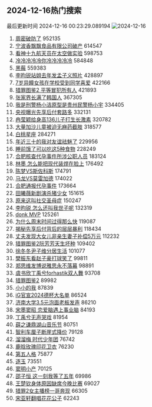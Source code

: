 ## 2024-12-16热门搜索 
最后更新时间 2024-12-16 00:23:29.089194 
![2024-12-16](https://imgs-storage.s3.us-east-005.backblazeb2.com/20241216/2024-12-16.png?versionId=4_z8fbbed132d73df8689c40f13_f1016b22ea52ea7bd_d20241215_m162328_c005_v0501026_t0010_u01734279808507) 
1. [周密破防了](https://s.weibo.com/weibo?q=%23%E5%91%A8%E5%AF%86%E7%A0%B4%E9%98%B2%E4%BA%86%23&t=31&band_rank=1&Refer=top) 952135
1. [宁波香飘飘食品有限公司破产](https://s.weibo.com/weibo?q=%23%E5%AE%81%E6%B3%A2%E9%A6%99%E9%A3%98%E9%A3%98%E9%A3%9F%E5%93%81%E6%9C%89%E9%99%90%E5%85%AC%E5%8F%B8%E7%A0%B4%E4%BA%A7%23&t=31&band_rank=2&Refer=top) 614547
1. [看神十九航天员在太空做实验](https://s.weibo.com/weibo?q=%23%E7%9C%8B%E7%A5%9E%E5%8D%81%E4%B9%9D%E8%88%AA%E5%A4%A9%E5%91%98%E5%9C%A8%E5%A4%AA%E7%A9%BA%E5%81%9A%E5%AE%9E%E9%AA%8C%23&t=31&band_rank=3&Refer=top) 598753
1. [冷冷冷冷冷你冷冷冷冷冷](https://s.weibo.com/weibo?q=%23%E5%86%B7%E5%86%B7%E5%86%B7%E5%86%B7%E5%86%B7%E4%BD%A0%E5%86%B7%E5%86%B7%E5%86%B7%E5%86%B7%E5%86%B7%23&t=31&band_rank=4&Refer=top) 584848
1. [黑莓](https://s.weibo.com/weibo?q=%E9%BB%91%E8%8E%93&t=31&band_rank=5&Refer=top) 559383
1. [李昀锐站姐去年发孟子义照片](https://s.weibo.com/weibo?q=%23%E6%9D%8E%E6%98%80%E9%94%90%E7%AB%99%E5%A7%90%E5%8E%BB%E5%B9%B4%E5%8F%91%E5%AD%9F%E5%AD%90%E4%B9%89%E7%85%A7%E7%89%87%23&t=31&band_rank=6&Refer=top) 428897
1. [7岁异瞳女孩在学校受到同学喜爱](https://s.weibo.com/weibo?q=%237%E5%B2%81%E5%BC%82%E7%9E%B3%E5%A5%B3%E5%AD%A9%E5%9C%A8%E5%AD%A6%E6%A0%A1%E5%8F%97%E5%88%B0%E5%90%8C%E5%AD%A6%E5%96%9C%E7%88%B1%23&t=31&band_rank=7&Refer=top) 422166
1. [猎罪图鉴2 平等冒犯所有人](https://s.weibo.com/weibo?q=%E7%8C%8E%E7%BD%AA%E5%9B%BE%E9%89%B42%20%E5%B9%B3%E7%AD%89%E5%86%92%E7%8A%AF%E6%89%80%E6%9C%89%E4%BA%BA&t=31&band_rank=8&Refer=top) 421893
1. [张家界长满了韩国人](https://s.weibo.com/weibo?q=%23%E5%BC%A0%E5%AE%B6%E7%95%8C%E9%95%BF%E6%BB%A1%E4%BA%86%E9%9F%A9%E5%9B%BD%E4%BA%BA%23&t=31&band_rank=9&Refer=top) 367305
1. [我是刑警杨小洁原型是贵州民警杨小宇](https://s.weibo.com/weibo?q=%23%E6%88%91%E6%98%AF%E5%88%91%E8%AD%A6%E6%9D%A8%E5%B0%8F%E6%B4%81%E5%8E%9F%E5%9E%8B%E6%98%AF%E8%B4%B5%E5%B7%9E%E6%B0%91%E8%AD%A6%E6%9D%A8%E5%B0%8F%E5%AE%87%23&t=31&band_rank=10&Refer=top) 334405
1. [央视曝光先享后付套路多](https://s.weibo.com/weibo?q=%23%E5%A4%AE%E8%A7%86%E6%9B%9D%E5%85%89%E5%85%88%E4%BA%AB%E5%90%8E%E4%BB%98%E5%A5%97%E8%B7%AF%E5%A4%9A%23&t=31&band_rank=11&Refer=top) 332131
1. [冉莹颖给身高136儿子打生长激素](https://s.weibo.com/weibo?q=%23%E5%86%89%E8%8E%B9%E9%A2%96%E7%BB%99%E8%BA%AB%E9%AB%98136%E5%84%BF%E5%AD%90%E6%89%93%E7%94%9F%E9%95%BF%E6%BF%80%E7%B4%A0%23&t=31&band_rank=12&Refer=top) 320782
1. [大量加沙儿童被迫无麻药截肢](https://s.weibo.com/weibo?q=%23%E5%A4%A7%E9%87%8F%E5%8A%A0%E6%B2%99%E5%84%BF%E7%AB%A5%E8%A2%AB%E8%BF%AB%E6%97%A0%E9%BA%BB%E8%8D%AF%E6%88%AA%E8%82%A2%23&t=31&band_rank=13&Refer=top) 318577
1. [白桃星座](https://s.weibo.com/weibo?q=%E7%99%BD%E6%A1%83%E6%98%9F%E5%BA%A7&t=31&band_rank=14&Refer=top) 284271
1. [年近三十的我对友谊祛魅了](https://s.weibo.com/weibo?q=%23%E5%B9%B4%E8%BF%91%E4%B8%89%E5%8D%81%E7%9A%84%E6%88%91%E5%AF%B9%E5%8F%8B%E8%B0%8A%E7%A5%9B%E9%AD%85%E4%BA%86%23&t=31&band_rank=15&Refer=top) 229956
1. [睡前饿了可以吃这5种食物](https://s.weibo.com/weibo?q=%23%E7%9D%A1%E5%89%8D%E9%A5%BF%E4%BA%86%E5%8F%AF%E4%BB%A5%E5%90%83%E8%BF%995%E7%A7%8D%E9%A3%9F%E7%89%A9%23&t=31&band_rank=16&Refer=top) 228249
1. [合肥核查代孕事件所涉公职人员](https://s.weibo.com/weibo?q=%23%E5%90%88%E8%82%A5%E6%A0%B8%E6%9F%A5%E4%BB%A3%E5%AD%95%E4%BA%8B%E4%BB%B6%E6%89%80%E6%B6%89%E5%85%AC%E8%81%8C%E4%BA%BA%E5%91%98%23&t=31&band_rank=17&Refer=top) 183124
1. [林墨 怎么能把现代装焊在脸上](https://s.weibo.com/weibo?q=%E6%9E%97%E5%A2%A8%20%E6%80%8E%E4%B9%88%E8%83%BD%E6%8A%8A%E7%8E%B0%E4%BB%A3%E8%A3%85%E7%84%8A%E5%9C%A8%E8%84%B8%E4%B8%8A&t=31&band_rank=18&Refer=top) 176492
1. [陈梦VS斯佐科斯](https://s.weibo.com/weibo?q=%23%E9%99%88%E6%A2%A6VS%E6%96%AF%E4%BD%90%E7%A7%91%E6%96%AF%23&t=31&band_rank=19&Refer=top) 174791
1. [马龙VS莫雷加德](https://s.weibo.com/weibo?q=%23%E9%A9%AC%E9%BE%99VS%E8%8E%AB%E9%9B%B7%E5%8A%A0%E5%BE%B7%23&t=31&band_rank=20&Refer=top) 174022
1. [合肥通报代孕事件](https://s.weibo.com/weibo?q=%23%E5%90%88%E8%82%A5%E9%80%9A%E6%8A%A5%E4%BB%A3%E5%AD%95%E4%BA%8B%E4%BB%B6%23&t=31&band_rank=21&Refer=top) 173664
1. [田曦薇新剧演杀猪少女](https://s.weibo.com/weibo?q=%E7%94%B0%E6%9B%A6%E8%96%87%E6%96%B0%E5%89%A7%E6%BC%94%E6%9D%80%E7%8C%AA%E5%B0%91%E5%A5%B3&t=31&band_rank=22&Refer=top) 151615
1. [原来这叫社交圣母症](https://s.weibo.com/weibo?q=%23%E5%8E%9F%E6%9D%A5%E8%BF%99%E5%8F%AB%E7%A4%BE%E4%BA%A4%E5%9C%A3%E6%AF%8D%E7%97%87%23&t=31&band_rank=23&Refer=top) 150247
1. [李昀锐 怎么还叫我世子呢](https://s.weibo.com/weibo?q=%E6%9D%8E%E6%98%80%E9%94%90%20%E6%80%8E%E4%B9%88%E8%BF%98%E5%8F%AB%E6%88%91%E4%B8%96%E5%AD%90%E5%91%A2&t=31&band_rank=24&Refer=top) 132319
1. [donk MVP](https://s.weibo.com/weibo?q=donk%20MVP&t=31&band_rank=25&Refer=top) 125261
1. [为什么周末时间过得那么快](https://s.weibo.com/weibo?q=%23%E4%B8%BA%E4%BB%80%E4%B9%88%E5%91%A8%E6%9C%AB%E6%97%B6%E9%97%B4%E8%BF%87%E5%BE%97%E9%82%A3%E4%B9%88%E5%BF%AB%23&t=31&band_rank=26&Refer=top) 119087
1. [揭秘先享后付背后的层层暴利](https://s.weibo.com/weibo?q=%23%E6%8F%AD%E7%A7%98%E5%85%88%E4%BA%AB%E5%90%8E%E4%BB%98%E8%83%8C%E5%90%8E%E7%9A%84%E5%B1%82%E5%B1%82%E6%9A%B4%E5%88%A9%23&t=31&band_rank=27&Refer=top) 118434
1. [丈夫发现大女儿非亲生妻子补偿5万元](https://s.weibo.com/weibo?q=%23%E4%B8%88%E5%A4%AB%E5%8F%91%E7%8E%B0%E5%A4%A7%E5%A5%B3%E5%84%BF%E9%9D%9E%E4%BA%B2%E7%94%9F%E5%A6%BB%E5%AD%90%E8%A1%A5%E5%81%BF5%E4%B8%87%E5%85%83%23&t=31&band_rank=28&Refer=top) 112232
1. [猎罪图鉴2阮芳芳天生坏种](https://s.weibo.com/weibo?q=%E7%8C%8E%E7%BD%AA%E5%9B%BE%E9%89%B42%E9%98%AE%E8%8A%B3%E8%8A%B3%E5%A4%A9%E7%94%9F%E5%9D%8F%E7%A7%8D&t=31&band_rank=29&Refer=top) 109402
1. [徐冬冬尹子维分居生活](https://s.weibo.com/weibo?q=%E5%BE%90%E5%86%AC%E5%86%AC%E5%B0%B9%E5%AD%90%E7%BB%B4%E5%88%86%E5%B1%85%E7%94%9F%E6%B4%BB&t=31&band_rank=30&Refer=top) 101077
1. [樊振东看赵子豪打球笑了](https://s.weibo.com/weibo?q=%E6%A8%8A%E6%8C%AF%E4%B8%9C%E7%9C%8B%E8%B5%B5%E5%AD%90%E8%B1%AA%E6%89%93%E7%90%83%E7%AC%91%E4%BA%86&t=31&band_rank=31&Refer=top) 99811
1. [郑思维发博说雅思永不落幕](https://s.weibo.com/weibo?q=%E9%83%91%E6%80%9D%E7%BB%B4%E5%8F%91%E5%8D%9A%E8%AF%B4%E9%9B%85%E6%80%9D%E6%B0%B8%E4%B8%8D%E8%90%BD%E5%B9%95&t=31&band_rank=32&Refer=top) 98891
1. [虞书欣丁禹兮forhastik双人舞](https://s.weibo.com/weibo?q=%23%E8%99%9E%E4%B9%A6%E6%AC%A3%E4%B8%81%E7%A6%B9%E5%85%AEforhastik%E5%8F%8C%E4%BA%BA%E8%88%9E%23&t=31&band_rank=33&Refer=top) 93708
1. [猎罪图鉴2](https://s.weibo.com/weibo?q=%E7%8C%8E%E7%BD%AA%E5%9B%BE%E9%89%B42&t=31&band_rank=34&Refer=top) 89982
1. [小小的我](https://s.weibo.com/weibo?q=%E5%B0%8F%E5%B0%8F%E7%9A%84%E6%88%91&t=31&band_rank=35&Refer=top) 87839
1. [iG官宣2024德杯大名单](https://s.weibo.com/weibo?q=%23iG%E5%AE%98%E5%AE%A32024%E5%BE%B7%E6%9D%AF%E5%A4%A7%E5%90%8D%E5%8D%95%23&t=31&band_rank=36&Refer=top) 86524
1. [济南大学3.5元泡面老板发声](https://s.weibo.com/weibo?q=%23%E6%B5%8E%E5%8D%97%E5%A4%A7%E5%AD%A63.5%E5%85%83%E6%B3%A1%E9%9D%A2%E8%80%81%E6%9D%BF%E5%8F%91%E5%A3%B0%23&t=31&band_rank=37&Refer=top) 86210
1. [宋墨窦昭 恋爱脑遇上事业脑](https://s.weibo.com/weibo?q=%E5%AE%8B%E5%A2%A8%E7%AA%A6%E6%98%AD%20%E6%81%8B%E7%88%B1%E8%84%91%E9%81%87%E4%B8%8A%E4%BA%8B%E4%B8%9A%E8%84%91&t=31&band_rank=38&Refer=top) 84193
1. [丁禹兮无声哭戏](https://s.weibo.com/weibo?q=%E4%B8%81%E7%A6%B9%E5%85%AE%E6%97%A0%E5%A3%B0%E5%93%AD%E6%88%8F&t=31&band_rank=39&Refer=top) 81954
1. [薛之谦鼎湖山音乐节](https://s.weibo.com/weibo?q=%23%E8%96%9B%E4%B9%8B%E8%B0%A6%E9%BC%8E%E6%B9%96%E5%B1%B1%E9%9F%B3%E4%B9%90%E8%8A%82%23&t=31&band_rank=40&Refer=top) 80751
1. [智利车厘子断崖式降价](https://s.weibo.com/weibo?q=%23%E6%99%BA%E5%88%A9%E8%BD%A6%E5%8E%98%E5%AD%90%E6%96%AD%E5%B4%96%E5%BC%8F%E9%99%8D%E4%BB%B7%23&t=31&band_rank=41&Refer=top) 79128
1. [溜溜梅 时代少年团](https://s.weibo.com/weibo?q=%E6%BA%9C%E6%BA%9C%E6%A2%85%20%E6%97%B6%E4%BB%A3%E5%B0%91%E5%B9%B4%E5%9B%A2&t=31&band_rank=42&Refer=top) 76742
1. [鹿晗玫瑰印花卫衣](https://s.weibo.com/weibo?q=%23%E9%B9%BF%E6%99%97%E7%8E%AB%E7%91%B0%E5%8D%B0%E8%8A%B1%E5%8D%AB%E8%A1%A3%23&t=31&band_rank=43&Refer=top) 76230
1. [第五人格](https://s.weibo.com/weibo?q=%23%E7%AC%AC%E4%BA%94%E4%BA%BA%E6%A0%BC%23&t=31&band_rank=44&Refer=top) 75877
1. [逐玉](https://s.weibo.com/weibo?q=%E9%80%90%E7%8E%89&t=31&band_rank=45&Refer=top) 73551
1. [窦明小产](https://s.weibo.com/weibo?q=%23%E7%AA%A6%E6%98%8E%E5%B0%8F%E4%BA%A7%23&t=31&band_rank=46&Refer=top) 70125
1. [邵子恒 这一刻我等了五年](https://s.weibo.com/weibo?q=%E9%82%B5%E5%AD%90%E6%81%92%20%E8%BF%99%E4%B8%80%E5%88%BB%E6%88%91%E7%AD%89%E4%BA%86%E4%BA%94%E5%B9%B4&t=31&band_rank=47&Refer=top) 69986
1. [王楚钦身体原因缺席今晚比赛](https://s.weibo.com/weibo?q=%23%E7%8E%8B%E6%A5%9A%E9%92%A6%E8%BA%AB%E4%BD%93%E5%8E%9F%E5%9B%A0%E7%BC%BA%E5%B8%AD%E4%BB%8A%E6%99%9A%E6%AF%94%E8%B5%9B%23&t=31&band_rank=48&Refer=top) 69027
1. [猎罪2女主播榜一哥奔现](https://s.weibo.com/weibo?q=%E7%8C%8E%E7%BD%AA2%E5%A5%B3%E4%B8%BB%E6%92%AD%E6%A6%9C%E4%B8%80%E5%93%A5%E5%A5%94%E7%8E%B0&t=31&band_rank=49&Refer=top) 66305
1. [宋亚轩翻唱花花公子](https://s.weibo.com/weibo?q=%23%E5%AE%8B%E4%BA%9A%E8%BD%A9%E7%BF%BB%E5%94%B1%E8%8A%B1%E8%8A%B1%E5%85%AC%E5%AD%90%23&t=31&band_rank=50&Refer=top) 62243
